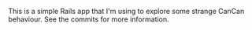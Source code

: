 This is a simple Rails app that I'm using to explore some strange CanCan behaviour. See the commits for more information.
